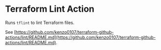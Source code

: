 # Terraform Lint Action
Runs `tflint` to lint Terraform files.

See [https://github.com/kenzo0107/terraform-github-actions/lint/README.md](https://github.com/kenzo0107/terraform-github-actions/lint/README.md).

